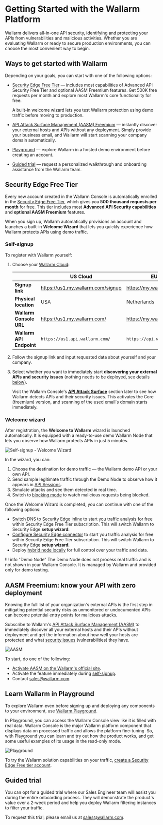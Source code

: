 # Getting Started with the Wallarm Platform

Wallarm delivers all-in-one API security, identifying and protecting your APIs from vulnerabilities and malicious activities. Whether you are evaluating Wallarm or ready to secure production environments, you can choose the most convenient way to begin.

## Ways to get started with Wallarm

Depending on your goals, you can start with one of the following options:

* [Security Edge Free Tier](#security-edge-free-tier) — includes most capabilities of Advanced API Security Free Tier and optional AASM Freemium features. Get 500K free requests per month and explore most Wallarm's core functionality for free.

    A built-in welcome wizard lets you test Wallarm protection using demo traffic before moving to production.

* [API Attack Surface Management (AASM) Freemium](#aasm-freemium-know-your-api-with-zero-deployment) — instantly discover your external hosts and APIs without any deployment. Simply provide your business email, and Wallarm will start scanning your company domain automatically.
* [Playground](#learn-wallarm-in-playground) — explore Wallarm in a hosted demo environment before creating an account.
* [Guided trial](#guided-trial) — request a personalized walkthrough and onboarding assistance from the Wallarm team.

## Security Edge Free Tier

Every new account created in the Wallarm Console is automatically enrolled in the [Security Edge Free Tier](../about-wallarm/subscription-plans.md#security-edge-free-tier), which gives you **500 thousand requests per month** for free. This tier includes most **Advanced API Security capabilities** and **optional AASM Freemium** features.

When you sign up, Wallarm automatically provisions an account and launches a built-in **Welcome Wizard** that lets you quickly experience how Wallarm protects APIs using demo traffic.

### Self-signup

To register with Wallarm yourself:

1. Choose your [Wallarm Cloud](../about-wallarm/overview.md#cloud):

    || US Cloud | EU Cloud |
    | -- | -------- | -------- |
    | **Signup link** | https://us1.my.wallarm.com/signup | https://my.wallarm.com/signup |
    | **Physical location** | USA | Netherlands |
    | **Wallarm Console URL** | https://us1.my.wallarm.com/ | https://my.wallarm.com/ |
    | **Wallarm API Endpoint** | `https://us1.api.wallarm.com/` | `https://api.wallarm.com/` |
    
1. Follow the signup link and input requested data about yourself and your company.
1. Select whether you want to immediately start **discovering your external APIs and security issues** (nothing needs to be deployed, see details [below](#know-your-api-with-zero-deployment)).

    Visit the Wallarm Console's [**API Attack Surface**](../api-attack-surface/overview.md) section later to see how Wallarm detects APIs and their security issues. This activates the Core (freemium) version, and scanning of the used email's domain starts immediately.

### Welcome wizard

After registration, the **Welcome to Wallarm** wizard is launched automatically. It is equipped with a ready-to-use demo Wallarm Node that lets you observe how Wallarm protects APIs in just 5 minutes.

![Self-signup - Welcome Wizard](../images/waf-installation/quickstart/welcome-wizard.png)

In the wizard, you can:

1. Choose the destination for demo traffic — the Wallarm demo API or your own API.
1. Send sample legitimate traffic through the Demo Node to observe how it appears in [API Sessions](../api-sessions/overview.md).
1. Simulate attacks and see them detected in real time.
1. Switch to [blocking mode](../admin-en/configure-wallarm-mode.md) to watch malicious requests being blocked.

Once the Welcome Wizard is completed, you can continue with one of the following options:

* [Switch DNS to Security Edge inline](../installation/security-edge/free-tier.md) to start you traffic analysis for free within Security Edge Free Tier subscription. This will switch Wallarm to Security Edge **setup wizard**.
* [Configure Security Edge connector](../installation/security-edge/free-tier.md) to start you traffic analysis for free within Security Edge Free Tier subscription. This will switch Wallarm to Security Edge **setup wizard**.
* Deploy [hybrid node locally](../installation/supported-deployment-options.md) for full control over your traffic and data.

!!! info "Demo Node"
    The Demo Node does not process real traffic and is not shown in your Wallarm Console. It is managed by Wallarm and provided only for demo testing.

## AASM Freemium: know your API with zero deployment

Knowing the full list of your organization's external APIs is the first step in mitigating potential security risks as unmonitored or undocumented APIs can become potential entry points for malicious attacks.

Subscribe to Wallarm's [API Attack Surface Management (AASM)](../api-attack-surface/overview.md) to immediately discover all your external hosts and their APIs without deployment and get the information about how well your hosts are protected and what [security issues](../api-attack-surface/security-issues.md) (vulnerabilities) they have.

![AASM](../images/api-attack-surface/aasm.png)

To start, do one of the following:

* [Activate AASM on the Wallarm's official site](https://www.wallarm.com/product/aasm?utm_source=wallarm_docs&utm_campaign=getting_started_guide).
* Activate the feature immediately during [self-signup](#self-signup-and-security-edge-free-tier).    
* Contact [sales@wallarm.com](mailto:sales@wallarm.com)

## Learn Wallarm in Playground

To explore Wallarm even before signing up and deploying any components to your environment, use [Wallarm Playground](https://playground.wallarm.com/?utm_source=wallarm_docs_quickstart).

In Playground, you can access the Wallarm Console view like it is filled with real data. Wallarm Console is the major Wallarm platform component that displays data on processed traffic and allows the platform fine-tuning. So, with Playground you can learn and try out how the product works, and get some useful examples of its usage in the read-only mode.

![Playground](../images/playground.png)

To try the Wallarm solution capabilities on your traffic, [create a Security Edge Free tier account](#self-signup-and-security-edge-free-tier).

## Guided trial

You can opt for a guided trial where our Sales Engineer team will assist you during the entire onboarding process. They will demonstrate the product's value over a 2-week period and help you deploy Wallarm filtering instances to filter your traffic.

To request this trial, please email us at [sales@wallarm.com](mailto:sales@wallarm.com?subject=Request%20for%20a%20Guided%20Wallarm%20Trial&body=Hello%20Wallarm%20Sales%20Engineer%20Team%2C%0A%0AI'm%20writing%20to%20request%20a%20guided%20Wallarm%20trial.%20I%20would%20be%20happy%20to%20schedule%20a%20call%20with%20you%20to%20discuss%20my%20requirements%20in%20detail.%0A%0AThank%20you%20for%20your%20time%20and%20assistance.).
